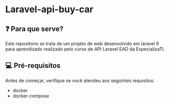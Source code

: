 # Laravel-api-buy-car

## ❓ Para que serve?
Este repositorio se trata de um projeto de web desenvolvido em laravel 9 para aprendizado realizado pelo curso de API Laravel EAD da EspecializaTI.

## 💻 Pré-requisitos
Antes de começar, verifique se você atendeu aos seguintes requisitos:
* docker
* docker-compose

